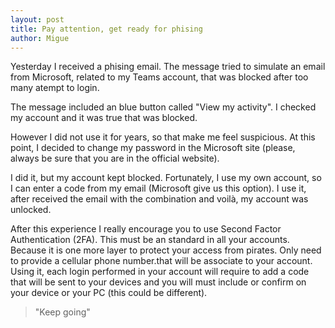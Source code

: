 ```yaml
---
layout: post
title: Pay attention, get ready for phising
author: Migue
---
```


Yesterday I received a phising email. The message tried to simulate an email from Microsoft, related to my Teams account, that was blocked after too many atempt to login.

The message included an blue button called "View my activity". I checked my account and it was true that was blocked.

However I did not use it for years, so that make me feel suspicious. At this point, I decided to change my password in the Microsoft site (please, always be sure that you are in the official website).

I did it, but my account kept blocked. Fortunately, I use my own account, so I can enter a code from my email (Microsoft give us this option). I use it, after received the email with the combination and voilà, my account was unlocked.

After this experience I really encourage you to use Second Factor Authentication (2FA). This must be an standard in all your accounts. Because it is one more layer to protect your access from pirates.
Only need to provide a cellular phone number.that will be associate to your account. Using
it, each login performed in your account will require to add a code that will be sent to your devices and you will must include or confirm on your device or your PC (this could be different).




> "Keep going"
